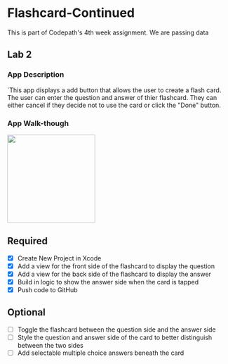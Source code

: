 # Flashcard-Continued
This is part of Codepath's 4th week assignment. We are passing data

## Lab 2

### App Description
`This app displays a add button that allows the user to create a flash card. The user can enter the question and answer of 
thier flashcard. They can either cancel if they decide not to use the card or click the "Done" button. 

### App Walk-though

<img src="http://g.recordit.co/P2kedO0SS7.gif" width=200><br>

## Required
- [x] Create New Project in Xcode
- [x] Add a view for the front side of the flashcard to display the question
- [x] Add a view for the back side of the flashcard to display the answer
- [x] Build in logic to show the answer side when the card is tapped
- [x] Push code to GitHub
## Optional
- [ ] Toggle the flashcard between the question side and the answer side
- [ ] Style the question and answer side of the card to better distinguish between the two sides
- [ ] Add selectable multiple choice answers beneath the card
